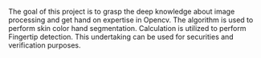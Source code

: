 The goal of this project is to grasp the deep knowledge about image processing and get hand on expertise in Opencv. The algorithm is used to perform skin color hand segmentation. Calculation is utilized to perform Fingertip detection. This undertaking can be used for securities and verification purposes. 
